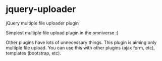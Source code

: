 # jquery-uploader
jQuery multiple file uploader plugin

Simplest multiple file upload plugin in the omniverse :)

Other plugins have lots of unnecessary things. This plugin is aiming only multiple file upload. You can use this with other plugins (ajax form, etc), templates (bootstrap, etc).
